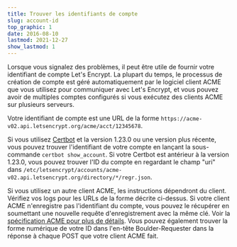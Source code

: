 ```yaml
---
title: Trouver les identifiants de compte
slug: account-id
top_graphic: 1
date: 2016-08-10
lastmod: 2021-12-27
show_lastmod: 1
---
```



Lorsque vous signalez des problèmes, il peut être utile de fournir votre identifiant de compte Let's Encrypt. La plupart du temps, le processus de création de compte est géré automatiquement par le logiciel client ACME que vous utilisez pour communiquer avec Let's Encrypt, et vous pouvez avoir de multiples comptes configurés si vous exécutez des clients ACME sur plusieurs serveurs.

Votre identifiant de compte est une URL de la forme `https://acme-v02.api.letsencrypt.org/acme/acct/12345678`.

Si vous utilisez [Certbot](https://certbot.eff.org/) et la version 1.23.0 ou une version plus récente, vous pouvez trouver l'identifiant de votre compte en lançant la sous-commande `certbot show_account`. Si votre Certbot est antérieur à la version 1.23.0, vous pouvez trouver l'ID du compte en regardant le champ "uri" dans `/etc/letsencrypt/accounts/acme-v02.api.letsencrypt.org/directory/*/regr.json`.

Si vous utilisez un autre client ACME, les instructions dépendront du client. Vérifiez vos logs pour les URLs de la forme décrite ci-dessus. Si votre client ACME n'enregistre pas l'identifiant du compte, vous pouvez le récupérer en soumettant une nouvelle requête d'enregistrement avec la même clé. Voir la [spécification ACME pour plus de détails](https://tools.ietf.org/html/rfc8555#section-7.3). Vous pouvez également trouver la forme numérique de votre ID dans l'en-tête Boulder-Requester dans la réponse à chaque POST que votre client ACME fait.
